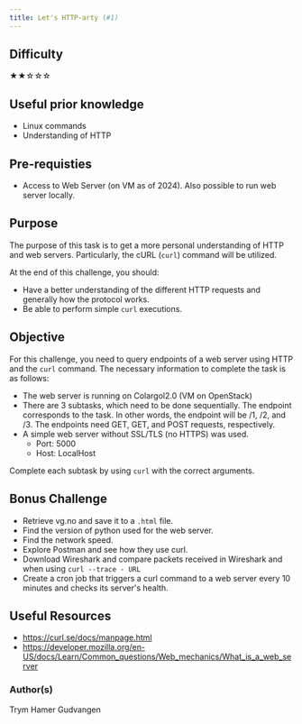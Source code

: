 ```yaml
---
title: Let's HTTP-arty (#1)
---
```


## Difficulty

&#9733;&#9733;&#9734;&#9734;&#9734;

## Useful prior knowledge

- Linux commands
- Understanding of HTTP

## Pre-requisties

- Access to Web Server (on VM as of 2024). Also possible to run web server locally.

## Purpose

The purpose of this task is to get a more personal understanding of HTTP and web servers. Particularly, the cURL (`curl`) command will be utilized.

At the end of this challenge, you should:

- Have a better understanding of the different HTTP requests and generally how the protocol works.
- Be able to perform simple `curl` executions.

## Objective

For this challenge, you need to query endpoints of a web server using HTTP and the `curl` command. The necessary information to complete the task is as follows:

- The web server is running on Colargol2.0 (VM on OpenStack)
- There are 3 subtasks, which need to be done sequentially. The endpoint corresponds to the task. In other words, the endpoint will be /1, /2, and /3. The endpoints need GET, GET, and POST requests, respectively.
- A simple web server without SSL/TLS (no HTTPS) was used.
  - Port: 5000
  - Host: LocalHost

Complete each subtask by using `curl` with the correct arguments.

## Bonus Challenge

- Retrieve vg.no and save it to a `.html` file.
- Find the version of python used for the web server.
- Find the network speed.
- Explore Postman and see how they use curl.
- Download Wireshark and compare packets received in Wireshark and when using `curl --trace - URL`
- Create a cron job that triggers a curl command to a web server every 10 minutes and checks its server's health.

## Useful Resources

- https://curl.se/docs/manpage.html
- https://developer.mozilla.org/en-US/docs/Learn/Common_questions/Web_mechanics/What_is_a_web_server

### Author(s)

Trym Hamer Gudvangen
